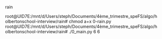 rain



root@UID7E:/mnt/d/Users/steph/Documents/4ème_trimestre_speFS/algo/holbertonschool-interview/rain# chmod a+x 0-rain.py 
root@UID7E:/mnt/d/Users/steph/Documents/4ème_trimestre_speFS/algo/holbertonschool-interview/rain# ./0_main.py
6
6